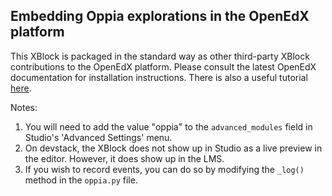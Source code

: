 ## Embedding Oppia explorations in the OpenEdX platform

This XBlock is packaged in the standard way as other third-party XBlock contributions to the OpenEdX platform. Please consult the latest OpenEdX documentation for installation instructions. There is also a useful tutorial [here](http://opencraft.com/doc/edx/xblock/tutorial.html#deploying-to-edx-platform).

Notes:

1. You will need to add the value "oppia" to the `advanced_modules` field in Studio's 'Advanced Settings' menu.
2. On devstack, the XBlock does not show up in Studio as a live preview in the editor. However, it does show up in the LMS.
3. If you wish to record events, you can do so by modifying the `_log()` method in the `oppia.py` file.
